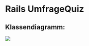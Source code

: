 # Rails UmfrageQuiz

## Klassendiagramm:

![](http://www.plantuml.com/plantuml/png/ZLHVRzem47_tfpZHXqcJyj3NgChQTMYgH85YU9YcQJBaIgqwCRETTHFbky-EqjH7S5SUKExkTx_xxqlhX75DfTY7i_23h-FfU74ruT2AZ6sKi1PM5Wti6G1MGgeSh3EotdgvyOPQLDYh3fq7Rynl_Dlw43l0lT7L5-6yAlmxMQ5NEarL4S-wajPANNDqWSq6XNDONhaSbXxgAwXs7j_cE3eVGLRgfpg3qSSHzKuWGfwiIxSr3Zs1CR7s1OYDW-EqO7zW14mYFCPCaCF5XJOb6YoBWhsq_6urvikRsRJh-TaWs5tZYmp-eNwz2vz2vR3MMg6elQv4kp6oDKI3w6iYwVHaD9bUtSARtN4N1abDcsgDPY7gBPBymdXpg5jhEzXUEB1JFfd2UvSz5trYWqWB5CO47x5MD9QexHEQMLkuVQdy-myVwRHFPkJsWGGR327Zgy_BR_CnXtZ_kP8bcjVO1qOreME1zaI1B6eNOI2QDnawYYN-SJ519nFtOv_fd9EOlPZqkDPAapof8k75VUCLNZzekQ4ZQdPBdSEv7mc5KBhRHZcv6rWxTceUyd-ALen01t78MXpNC3TInuKJ-Jq44_c8nf7qVdK2tKuAJ77J1VLxUNl3UVnEaDNgJfMU1hqzYWhtdONGuUJZHVaFDB6YP53lIAbj1C4d8oOw4zz58bJ_5b8CfIU7zIQI7aSO3PqCN4zcqp6SViLVIN_wbtUZT8r50VlXPBhN-haWBebUfU2aZWI8NM9TDfNw1m00)

<!--
@startuml
'##### GENERALS #####

class User {
  email: string
  username: string
}
class Survey {
  name: string
  fromDate: Datetime
  toDate: Datetime
}
class SubmissionSet{
  submittedAt: Timestamp
}
User "1" -down- "*" SubmissionSet
User "1" -down- "*" Survey
Survey "1" - "*" SubmissionSet 

abstract class Submission {}
SubmissionSet "1" -down- "k" Submission : <<ordered>>

'##### QUESTIONS ######

abstract class Question {
  optional: boolean
  description: string
}
Survey "1" -down- "k" Question : <<ordered>>
Question "1" -up- "*" Submission

abstract class NumberRangeQuestion {
  from: number
  to: number
}
NumberRangeQuestion -left-|> Question

abstract class RearrangeableQuestion {
  answerOptions: string[]
}
RearrangeableQuestion -right-|> Question

'##### QUESTION-SUBTYPES ####

class SliderQuestion {}
SliderQuestion -up-|> NumberRangeQuestion
class NumberQuestion {}
NumberQuestion -up-|> NumberRangeQuestion

class TextQuestion {}
TextQuestion -up-|> Question

class NPSQuestion {}
NPSQuestion -up-|> Question

class ColorQuestion {}
ColorQuestion -up-|> Question

class SingleChoiceQuestion {
  upTo: 1
}
SingleChoiceQuestion -up-|> MultipleChoiceQuestion 

class MultipleChoiceQuestion {
  upTo?: number
}
MultipleChoiceQuestion -up-|> RearrangeableQuestion

class PrioQuestion {}
PrioQuestion -up-|> RearrangeableQuestion

class LikertQuestion {
  questions: string[]
}
LikertQuestion -up-|> RearrangeableQuestion

'##### SUBMISSIONS ######

class NumberSubmission {
  answer: number
}
NumberSubmission "*" --up- "1" NPSQuestion
NumberSubmission "*" --up- "1" NumberRangeQuestion

class MultipleNumberSubmission {
  answer: number[]
}
MultipleNumberSubmission "*" --up- "1" RearrangeableQuestion


class TextSubmission {
  answer: string
}
TextSubmission "*" --up- "1" TextQuestion
TextSubmission "*" --up- "1" ColorQuestion

'#### SUBMISSION CLONE #####

abstract class Submission_ <<clone>> {}
NumberSubmission -down-|> Submission_ 
MultipleNumberSubmission -down-|> Submission_ 
TextSubmission -down-|> Submission_
@enduml
-->
